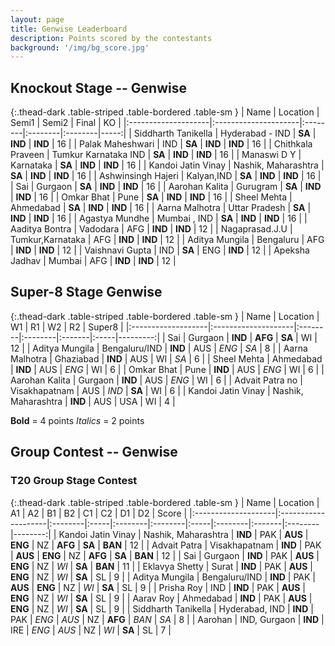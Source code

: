 ```yaml
---
layout: page
title: Genwise Leaderboard
description: Points scored by the contestants
background: '/img/bg_score.jpg'
---
```


<link href="https://maxcdn.bootstrapcdn.com/bootstrap/3.3.6/css/bootstrap.min.css" rel="stylesheet" />
<script src="https://maxcdn.bootstrapcdn.com/bootstrap/3.3.6/js/bootstrap.min.js"></script>


## Knockout Stage -- Genwise

{:.thead-dark .table-striped .table-bordered .table-sm }
| Name                | Location             | Semi1   | Semi2   | Final   |   KO |
|:--------------------|:---------------------|:--------|:--------|:--------|-----:|
| Siddharth Tanikella | Hyderabad - IND      | **SA**  | **IND** | **IND** |   16 |
| Palak Maheshwari    | IND                  | **SA**  | **IND** | **IND** |   16 |
| Chithkala Praveen   | Tumkur Karnataka IND | **SA**  | **IND** | **IND** |   16 |
| Manaswi D Y         | Karnataka            | **SA**  | **IND** | **IND** |   16 |
| Kandoi Jatin Vinay  | Nashik, Maharashtra  | **SA**  | **IND** | **IND** |   16 |
| Ashwinsingh Hajeri  | Kalyan,IND           | **SA**  | **IND** | **IND** |   16 |
| Sai                 | Gurgaon              | **SA**  | **IND** | **IND** |   16 |
| Aarohan Kalita      | Gurugram             | **SA**  | **IND** | **IND** |   16 |
| Omkar Bhat          | Pune                 | **SA**  | **IND** | **IND** |   16 |
| Sheel Mehta         | Ahmedabad            | **SA**  | **IND** | **IND** |   16 |
| Aarna Malhotra      | Uttar Pradesh        | **SA**  | **IND** | **IND** |   16 |
| Agastya Mundhe      | Mumbai , IND         | **SA**  | **IND** | **IND** |   16 |
| Aaditya Bontra      | Vadodara             | AFG     | **IND** | **IND** |   12 |
| Nagaprasad.J.U      | Tumkur,Karnataka     | AFG     | **IND** | **IND** |   12 |
| Aditya Mungila      | Bengaluru            | AFG     | **IND** | **IND** |   12 |
| Vaishnavi Gupta     | IND                  | **SA**  | ENG     | **IND** |   12 |
| Apeksha Jadhav      | Mumbai               | AFG     | **IND** | **IND** |   12 |

## Super-8 Stage Genwise

{:.thead-dark .table-striped .table-bordered .table-sm }
| Name               | Location            | W1      | R1      | W2     | R2   |   Super8 |
|:-------------------|:--------------------|:--------|:--------|:-------|:-----|---------:|
| Sai                | Gurgaon             | **IND** | **AFG** | **SA** | WI   |       12 |
| Aditya Mungila     | Bengaluru/IND       | **IND** | AUS     | *ENG*  | *SA* |        8 |
| Aarna Malhotra     | Ghaziabad           | **IND** | AUS     | WI     | *SA* |        6 |
| Sheel Mehta        | Ahmedabad           | **IND** | AUS     | *ENG*  | WI   |        6 |
| Omkar Bhat         | Pune                | **IND** | AUS     | *ENG*  | WI   |        6 |
| Aarohan Kalita     | Gurgaon             | **IND** | AUS     | *ENG*  | WI   |        6 |
| Advait Patra no    | Visakhapatnam       | AUS     | *IND*   | **SA** | WI   |        6 |
| Kandoi Jatin Vinay | Nashik, Maharashtra | **IND** | AUS     | USA    | WI   |        4 |


 **Bold** = 4 points 
 *Italics* = 2 points


## Group Contest -- Genwise 

### T20 Group Stage Contest 

{:.thead-dark .table-striped .table-bordered .table-sm }
| Name                | Location            | A1      | A2   | B1      | B2      | C1   | C2      | D1     | D2      |   Score |
|:--------------------|:--------------------|:--------|:-----|:--------|:--------|:-----|:--------|:-------|:--------|--------:|
| Kandoi Jatin Vinay  | Nashik, Maharashtra | **IND** | PAK  | **AUS** | **ENG** | NZ   | **AFG** | **SA** | **BAN** |      12 |
| Advait Patra        | Visakhapatnam       | **IND** | PAK  | **AUS** | **ENG** | NZ   | **AFG** | **SA** | **BAN** |      12 |
| Sai                 | Gurgaon             | **IND** | PAK  | **AUS** | **ENG** | NZ   | *WI*    | **SA** | **BAN** |      11 |
| Eklavya Shetty      | Surat               | **IND** | PAK  | **AUS** | **ENG** | NZ   | *WI*    | **SA** | SL      |       9 |
| Aditya Mungila      | Bengaluru/IND       | **IND** | PAK  | **AUS** | **ENG** | NZ   | *WI*    | **SA** | SL      |       9 |
| Prisha Roy          | IND                 | **IND** | PAK  | **AUS** | **ENG** | NZ   | *WI*    | **SA** | SL      |       9 |
| Aarav Roy           | Ahmedabad           | **IND** | PAK  | **AUS** | **ENG** | NZ   | *WI*    | **SA** | SL      |       9 |
| Siddharth Tanikella | Hyderabad, IND      | **IND** | PAK  | *ENG*   | *AUS*   | NZ   | **AFG** | *BAN*  | *SA*    |       8 |
| Aarohan             | IND, Gurgaon        | **IND** | IRE  | *ENG*   | *AUS*   | NZ   | *WI*    | **SA** | SL      |       7 |

<br>